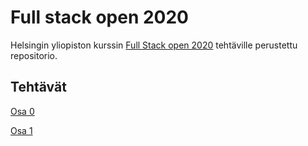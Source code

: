 # Full stack open 2020

Helsingin yliopiston kurssin [Full Stack open 2020](https://fullstackopen.com/) tehtäville perustettu repositorio.

## Tehtävät

[Osa 0](/osa0/)

[Osa 1](/osa1/)
